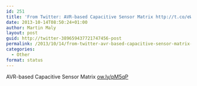```yaml
---
id: 251
title: 'From Twitter: AVR-based Capacitive Sensor Matrix http://t.co/eWJ&#8230;'
date: 2013-10-14T08:50:24+01:00
author: Martin Maly
layout: post
guid: http://twitter-389659437721747456-post
permalink: /2013/10/14/from-twitter-avr-based-capacitive-sensor-matrix-httpt-coewj/
categories:
  - Other
format: status
---
```

AVR-based Capacitive Sensor Matrix [ow.ly/pM5qP](http://ow.ly/pM5qP)